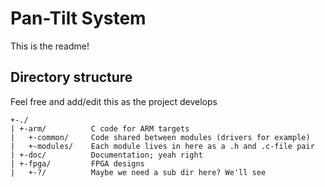 Pan-Tilt System
===============
This is the readme!

## Directory structure
Feel free and add/edit this as the project develops

    +-./
    | +-arm/          C code for ARM targets
    |   +-common/     Code shared between modules (drivers for example)
    |   +-modules/    Each module lives in here as a .h and .c-file pair
    | +-doc/          Documentation; yeah right
    | +-fpga/         FPGA designs
    |   +-?/          Maybe we need a sub dir here? We'll see
